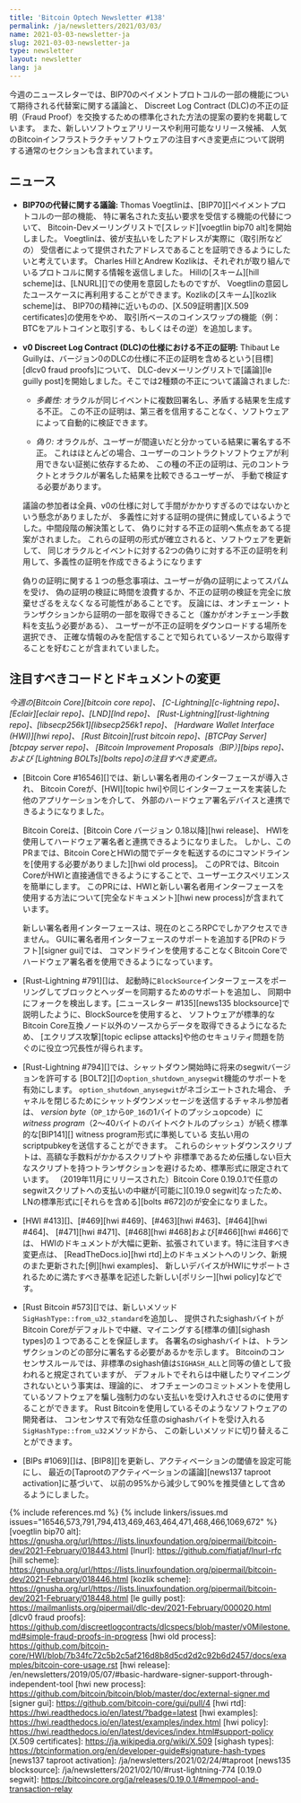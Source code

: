 ```yaml
---
title: 'Bitcoin Optech Newsletter #138'
permalink: /ja/newsletters/2021/03/03/
name: 2021-03-03-newsletter-ja
slug: 2021-03-03-newsletter-ja
type: newsletter
layout: newsletter
lang: ja
---
```

今週のニュースレターでは、BIP70のペイメントプロトコルの一部の機能について期待される代替案に関する議論と、
Discreet Log Contract (DLC)の不正の証明（Fraud Proof）を交換するための標準化された方法の提案の要約を掲載しています。
また、新しいソフトウェアリリースや利用可能なリリース候補、
人気のBitcoinインフラストラクチャソフトウェアの注目すべき変更点について説明する通常のセクションも含まれています。

## ニュース

- **<!--discussion-about-a-bip70-replacement-->BIP70の代替に関する議論:**
  Thomas Voegtlinは、[BIP70][]ペイメントプロトコルの一部の機能、
  特に署名された支払い要求を受信する機能の代替について、
  Bitcoin-Devメーリングリストで[スレッド][voegtlin bip70 alt]を開始しました。
  Voegtlinは、彼が支払いをしたアドレスが実際に（取引所などの）
  受信者によって提供されたアドレスであることを証明できるようにしたいと考えています。
  Charles HillとAndrew Kozlikは、それぞれが取り組んでいるプロトコルに関する情報を返信しました。
  Hillの[スキーム][hill scheme]は、[LNURL][]での使用を意図したものですが、
  Voegtlinの意図したユースケースに再利用することができます。Kozlikの[スキーム][kozlik scheme]は、
  BIP70の精神に近いものの、[X.509証明書][X.509 certificates]の使用をやめ、
  取引所ベースのコインスワップの機能（例：BTCをアルトコインと取引する、もしくはその逆）を追加します。

- **<!--fraud-proofs-in-the-v0-discreet-log-contract-dlc-specification-->v0 Discreet Log Contract (DLC)の仕様における不正の証明:**
  Thibaut Le Guillyは、バージョン0のDLCの仕様に不正の証明を含めるという[目標][dlcv0 fraud proofs]について、
  DLC-devメーリングリストで[議論][le guilly post]を開始しました。そこでは2種類の不正について議論されました:

  - *<!--equivocation-->多義性:* オラクルが同じイベントに複数回署名し、矛盾する結果を生成する不正。
    この不正の証明は、第三者を信用することなく、ソフトウェアによって自動的に検証できます。

  - *<!--lying-->偽り:* オラクルが、ユーザーが間違いだと分かっている結果に署名する不正。
    これはほとんどの場合、ユーザーのコントラクトソフトウェアが利用できない証拠に依存するため、
    この種の不正の証明は、元のコントラクトとオラクルが署名した結果を比較できるユーザーが、
    手動で検証する必要があります。

  議論の参加者は全員、v0の仕様に対して手間がかかりすぎるのではないかという懸念がありましたが、
  多義性に対する証明の提供に賛成しているようでした。中間段階の解決策として、
  偽りに対する不正の証明へ焦点をあてる提案がされました。
  これらの証明の形式が確立されると、ソフトウェアを更新して、
  同じオラクルとイベントに対する2つの偽りに対する不正の証明を利用して、多義性の証明を作成できるようになります

  偽りの証明に関する１つの懸念事項は、ユーザーが偽の証明によってスパムを受け、
  偽の証明の検証に時間を浪費するか、不正の証明の検証を完全に放棄せざるをえなくなる可能性があることです。
  反論には、オンチェーン・トランザクションから証明の一部を取得できること（誰かがオンチェーン手数料を支払う必要がある）、
  ユーザーが不正の証明をダウンロードする場所を選択でき、
  正確な情報のみを配信することで知られているソースから取得することを好むことが含まれていました。

## 注目すべきコードとドキュメントの変更

*今週の[Bitcoin Core][bitcoin core repo]、
[C-Lightning][c-lightning repo]、[Eclair][eclair repo]、[LND][lnd repo]、
[Rust-Lightning][rust-lightning repo]、[libsecp256k1][libsecp256k1 repo]、
[Hardware Wallet Interface (HWI)][hwi repo]、
[Rust Bitcoin][rust bitcoin repo]、[BTCPay Server][btcpay server repo]、
[Bitcoin Improvement Proposals（BIP）][bips repo]、および
[Lightning BOLTs][bolts repo]の注目すべき変更点。*

- [Bitcoin Core #16546][]では、新しい署名者用のインターフェースが導入され、
  Bitcoin Coreが、[HWI][topic hwi]や同じインターフェースを実装した他のアプリケーションを介して、
  外部のハードウェア署名デバイスと連携できるようになりました。

  Bitcoin Coreは、[Bitcoin Core バージョン 0.18以降][hwi release]、
  HWIを使用してハードウェア署名者と連携できるようになりました。
  しかし、このPRまでは、Bitcoin CoreとHWIの間でデータを転送するのにコマンドラインを[使用する必要がありました][hwi old process]。
  このPRでは、Bitcoin CoreがHWIと直接通信できるようにすることで、ユーザーエクスペリエンスを簡単にします。
  このPRには、HWIと新しい署名者用インターフェースを使用する方法について[完全なドキュメント][hwi new process]が含まれています。

  新しい署名者用インターフェースは、現在のところRPCでしかアクセスできません。
  GUIに署名者用インターフェースのサポートを追加する[PRのドラフト][signer gui]では、
  コマンドラインを使用することなくBitcoin Coreでハードウェア署名者を使用できるようになっています。

- [Rust-Lightning #791][]は、
  起動時に`BlockSource`インターフェースをポーリングしてブロックとヘッダーを同期するためのサポートを追加し、
  同期中にフォークを検出します。[ニュースレター #135][news135 blocksource]で説明したように、BlockSourceを使用すると、
  ソフトウェアが標準的なBitcoin Core互換ノード以外のソースからデータを取得できるようになるため、
  [エクリプス攻撃][topic eclipse attacks]や他のセキュリティ問題を防ぐのに役立つ冗長性が得られます。

- [Rust-Lightning #794][]では、シャットダウン開始時に将来のsegwitバージョンを許可する
  [BOLT2][]の`option_shutdown_anysegwit`機能のサポートを有効にします。
  `option_shutdown_anysegwit`がネゴシエートされた場合、
  チャネルを閉じるためにシャットダウンメッセージを送信するチャネル参加者は、
  *version byte*（`OP_1`から`OP_16`の1バイトのプッシュopcode）に
  *witness program*（2〜40バイトのバイトベクトルのプッシュ）が続く標準的な[BIP141][] witness program形式に準拠している
  支払い用のscriptpubkeyを送信することができます。
  これらのシャットダウンスクリプトは、高額な手数料がかかるスクリプトや
  非標準であるため伝播しない巨大なスクリプトを持つトランザクションを避けるため、標準形式に限定されています。
  （2019年11月にリリースされた）Bitcoin Core 0.19.0.1で任意のsegwitスクリプトへの支払いの中継が[可能に][0.19.0 segwit]なったため、
  LNの標準形式に[それらを含める][bolts #672]のが安全になりました。

- [HWI #413][]、[#469][hwi #469]、[#463][hwi #463]、[#464][hwi #464]、
  [#471][hwi #471]、[#468][hwi #468]および[#466][hwi #466]では、
  HWIのドキュメントが大幅に更新、拡張されています。特に注目すべき変更点は、
  [ReadTheDocs.io][hwi rtd]上のドキュメントへのリンク、新規のまた更新された[例][hwi examples]、
  新しいデバイスがHWIにサポートされるために満たすべき基準を記述した新しい[ポリシー][hwi policy]などです。

- [Rust Bitcoin #573][]では、新しいメソッド`SigHashType::from_u32_standard`を追加し、
  提供されたsighashバイトがBitcoin Coreがデフォルトで中継、マイニングする[標準の値][sighash types]の１つであることを保証します。
  各署名のsighashバイトは、トランザクションのどの部分に署名する必要があるかを示します。
  Bitcoinのコンセンサスルールでは、非標準のsighash値は`SIGHASH_ALL`と同等の値として扱われると規定されていますが、
  デフォルトでそれらは中継したりマイニングされないという事実は、理論的に、
  オフチェーンのコミットメントを使用しているソフトウェアを騙し強制力のない支払いを受け入れさせるのに使用することができます。
  Rust Bitcoinを使用しているそのようなソフトウェアの開発者は、
  コンセンサスで有効な任意のsighashバイトを受け入れる`SigHashType::from_u32`メソッドから、
  この新しいメソッドに切り替えることができます。

- [BIPs #1069][]は、[BIP8][]を更新し、アクティベーションの閾値を設定可能にし、
  最近の[Taprootのアクティベーションの議論][news137 taproot activation]に基づいて、
  以前の95%から減少して90%を推奨値として含めるようにしました。

{% include references.md %}
{% include linkers/issues.md issues="16546,573,791,794,413,469,463,464,471,468,466,1069,672" %}
[voegtlin bip70 alt]: https://gnusha.org/url/https://lists.linuxfoundation.org/pipermail/bitcoin-dev/2021-February/018443.html
[lnurl]: https://github.com/fiatjaf/lnurl-rfc
[hill scheme]: https://gnusha.org/url/https://lists.linuxfoundation.org/pipermail/bitcoin-dev/2021-February/018446.html
[kozlik scheme]: https://gnusha.org/url/https://lists.linuxfoundation.org/pipermail/bitcoin-dev/2021-February/018448.html
[le guilly post]: https://mailmanlists.org/pipermail/dlc-dev/2021-February/000020.html
[dlcv0 fraud proofs]: https://github.com/discreetlogcontracts/dlcspecs/blob/master/v0Milestone.md#simple-fraud-proofs-in-progress
[hwi old process]: https://github.com/bitcoin-core/HWI/blob/7b34fc72c5b2c5af216d8b8d5cd2d2c92b6d2457/docs/examples/bitcoin-core-usage.rst
[hwi release]: /en/newsletters/2019/05/07/#basic-hardware-signer-support-through-independent-tool
[hwi new process]: https://github.com/bitcoin/bitcoin/blob/master/doc/external-signer.md
[signer gui]: https://github.com/bitcoin-core/gui/pull/4
[hwi rtd]: https://hwi.readthedocs.io/en/latest/?badge=latest
[hwi examples]: https://hwi.readthedocs.io/en/latest/examples/index.html
[hwi policy]: https://hwi.readthedocs.io/en/latest/devices/index.html#support-policy
[X.509 certificates]: https://ja.wikipedia.org/wiki/X.509
[sighash types]: https://btcinformation.org/en/developer-guide#signature-hash-types
[news137 taproot activation]: /ja/newsletters/2021/02/24/#taproot
[news135 blocksource]: /ja/newsletters/2021/02/10/#rust-lightning-774
[0.19.0 segwit]: https://bitcoincore.org/ja/releases/0.19.0.1/#mempool-and-transaction-relay
